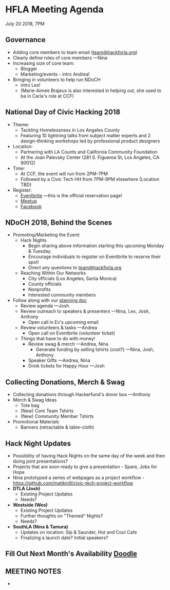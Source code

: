# HFLA Meeting Agenda
July 20 2018, 7PM

## Governance
  * Adding core members to team email (team@hackforla.org)
  * Clearly define roles of core members —Nina
  * Increasing size of core team:
    * Blogger
    * Marketing/events - intro Andrea!
  * Bringing in volunteers to help run NDoCH
    * intro Lex!
    * (Marie-Aimee Brajeux is also interested in helping out, she used to be in Carla's role at CCF)

## National Day of Civic Hacking 2018
  * Theme:
    * Tackling Homelessness in Los Angeles County
    * Featuring 10 lightning talks from subject matter experts and 2 design-thinking workshops led by professional product designers
  * Location:
    * Partnering with LA Counts and California Community Foundation
    * At the Joan Palevsky Center (281 S. Figueroa St, Los Angeles, CA 90012)
  * Time:
    * At CCF, the event will run from 2PM-7PM
    * Followed by a Civic Tech HH from 7PM-9PM elsewhere (Location TBD)
  * Register:
    * [Eventbrite](http://eventbrite.com/e/national-day-of-civic-hacking-2018-tickets-48223021355) —this is the official reservation page!
    * [Meetup](https://www.meetup.com/hackforla/events/252682699/)
    * [Facebook](http://facebook.com/events/234840060460199)

## NDoCH 2018, Behind the Scenes
  * Promoting/Marketing the Event:
    * Hack Nights
      * Begin sharing above information starting this upcoming Monday & Tuesday.
      * Encourage individuals to register on Eventbrite to reserve their spot!
      * Direct any questions to team@hackforla.org
    * Reaching Within Our Networks
      * City officials (Los Angeles, Santa Monica)
      * County officials
      * Nonprofits
      * Interested community members
  * Follow along with our [planning doc](https://docs.google.com/document/d/1-VFS6JzLtSH5MCPX5PGGjH8Swg9GqKD2VvgFhzNTWNk/edit?usp=sharing)
    * Review agenda —Josh
    * Review outreach to speakers & presenters —Nina, Lex, Josh, Anthony
      * Open call in Ev's upcoming email
    * Review volunteers & tasks —Andrea
      * Open call on Eventbrite (volunteer ticket)
    * Things that have to do with money!
      * Review swag & merch —Andrea, Nina
        * Generate funding by selling tshirts (cost?) —Nina, Josh, Anthony
      * Speaker Gifts —Andrea, Nina
      * Drink tickets for Happy Hour —Josh

## Collecting Donations, Merch & Swag  
  * Collecting donations through Hackerfund's donor box —Anthony
  * Merch & Swag Ideas
    * Tote bag
    * (New) Core Team Tshirts
    * (New) Community Member Tshirts
  * Promotional Materials
    * Banners (retractable & table-cloth)

## Hack Night Updates
  * Possibility of having Hack Nights on the same day of the week and then doing joint presentations?
  * Projects that are soon ready to give a presentation - Spare, Jobs for Hope
  * Nina prototyped a series of webpages as a project workflow - https://github.com/matikin9/civic-tech-project-workflow
  * **DTLA (Josh)**
    * Existing Project Updates
    * Needs?
  * **Westside (Wes)**
    * Existing Project Updates
    * Further thoughts on "Themed" Nights?
    * Needs?
  * **SouthLA (Nina & Tamura)**
    * Updates on location: Sip & Saunder, Hot and Cool Cafe
    * Finalizing a launch date?  Initial speakers?

## Fill Out Next Month's Availability [Doodle](https://doodle.com/poll/3wnynp6f74dn9iwk)

## MEETING NOTES
*
